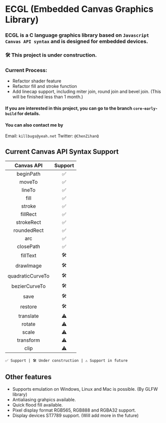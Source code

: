 # ECGL (Embedded Canvas Graphics Library)

### ECGL is a C language graphics library based on ``Javascript Canvas API syntax`` and is designed for embedded devices.

### 🛠️ This project is under construction.

### Current Process:

* Refactor shader feature
* Refactor fill and stroke function
* Add linecap support, including miter join, round join and bevel join. (This will be finished less than 1 month.)

#### If you are interested in this project, you can go to the branch ``core-early-build`` for details.

#### You can also contact me by

Email: ``killbugs@yeah.net``   Twitter: ``@ChenZihanQ``

## Current Canvas API Syntax Support

|    Canvas API    | Support |
| :--------------: | :-----: |
|    beginPath    |   ✅   |
|      moveTo      |   ✅   |
|      lineTo      |   ✅   |
|       fill       |   ✅   |
|      stroke      |   ✅   |
|     fillRect     |   ✅   |
|    strokeRect    |   ✅   |
|   roundedRect   |   ✅   |
|       arc       |   ✅   |
|    closePath    |   ✅   |
|     fillText     |  🛠️  |
|    drawImage    |  🛠️  |
| quadraticCurveTo |  🛠️  |
|  bezierCurveTo  |  🛠️  |
|       save       |  🛠️  |
|     restore     |  🛠️  |
|    translate    |  ⚠️  |
|      rotate      |  ⚠️  |
|      scale      |  ⚠️  |
|    transform    |  ⚠️  |
|       clip       |  ⚠️  |

``✅ Support | 🛠️ Under construction | ⚠️ Support in future``

## Other features

* Supports emulation on Windows, Linux and Mac is possible. (By GLFW library)
* Antialiasing grahpics available.
* Quick flood fill available.
* Pixel display format RGB565, RGB888 and RGBA32 support.
* Display devices ST7789 support. (Will add more in the future)

